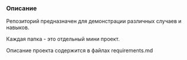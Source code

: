 ### Описание
Репозиторий предназначен для демонстрации различных случаев и навыков.

Каждая папка - это отдельный мини проект.

Описание проекта содержится в файлах requirements.md
